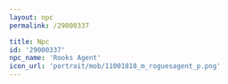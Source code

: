 ```yaml
---
layout: npc
permalink: /29000337

title: Npc
id: '29000337'
npc_name: 'Rooks Agent'
icon_url: 'portrait/mob/11001818_m_roguesagent_p.png'
---
```

